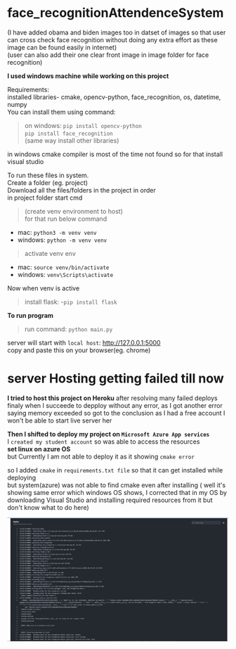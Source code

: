 # face_recognitionAttendenceSystem

(I have added obama and biden images too in datset of images so that user can cross check face recognition without doing any extra effort as these image can be found easily in internet)\
(user can also add their one clear front image in image folder for face recognition)</br> 

**I used windows machine while working on this project**

Requirements:</br>
  installed libraries- cmake, opencv-python, face_recognition, os, datetime, numpy</br>
  You can install them using command:</br>
 > on windows: `pip install opencv-python`</br>
                `pip install face_recognition`</br>
             (same way install other libraries)</br>
             
  in windows cmake compiler is most of the time not found so for that install visual studio </br>          
     
To run these files in system. </br>
Create a folder (eg. project) </br>
Download all the files/folders in the project in order </br>
in project folder start cmd  </br>
>(create venv environment to host) </br>
for that run below command </br>
 - mac: `python3 -m venv venv`
 - windows: `python -m venv venv`
  
>activate venv env
 - mac: `source venv/bin/activate`
 - windows: `venv\Scripts\activate`
   
   
Now when venv is active 
>install flask:
    -`pip install flask`
    
    
   **To run program** 
  >run command: `python main.py`
    
server will start
    with `local host`: http://127.0.0.1:5000 </br>
    copy and paste this on your browser(eg. chrome)
    
    
    
# server Hosting getting failed till now 
    
**I tried to host this project on Heroku**
    after resolving many failed deploys  </br>
    finaly when I succeede to depploy without any error, as I got another error saying memory exceeded so got to the conclusion as I had a free account I won't be able to start live server her </br>
    
**Then I shifted to deploy my project on `Microsoft Azure App services`** </br>
    I `created my student account` so was able to access the resources </br>
    **set linux on azure OS**  </br>
    but Currently I am not able to deploy it as it showing `cmake error` </br>
    
   so I added `cmake` in `requirements.txt file` so that it can get installed while deploying  </br>
 but system(azure) was not able to find cmake even after installing ( well it's showing same error which windows OS shows, I corrected that in my OS by downloading Visual Studio and installing required resources from it but don't know what to do here)   </br>
    
![This is an image](errorMessage.png)
    

